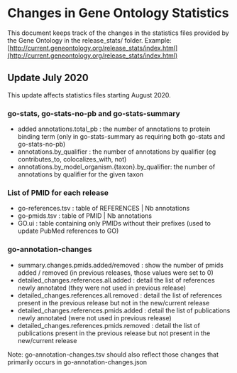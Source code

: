 # Changes in Gene Ontology Statistics

This document keeps track of the changes in the statistics files provided by the Gene Ontology in the release_stats/ folder.
Example: [http://current.geneontology.org/release_stats/index.html](http://current.geneontology.org/release_stats/index.html)

## Update July 2020

This update affects statistics files starting August 2020.

### go-stats, go-stats-no-pb and go-stats-summary
* added annotations.total_pb : the number of annotations to protein binding term (only in go-stats-summary as requiring both go-stats and go-stats-no-pb)
* annotations.by_qualifier : the number of annotations by qualifier (eg contributes_to, colocalizes_with, not)
* annotations.by_model_organism.{taxon}.by_qualifier: the number of annotations by qualifier for the given taxon

### List of PMID for each release
* go-references.tsv : table of REFERENCES | Nb annotations
* go-pmids.tsv : table of PMID | Nb annotations
* GO.ui : table containing only PMIDs without their prefixes (used to update PubMed references to GO)

### go-annotation-changes
* summary.changes.pmids.added/removed : show the number of pmids added / removed (in previous releases, those values were set to 0)
* detailed_changes.references.all.added : detail the list of references newly annotated (they were not used in previous release)
* detailed_changes.references.all.removed : detail the list of references present in the previous release but not in the new/current release
* detailed_changes.references.pmids.added : detail the list of publications newly annotated (were not used in previous release)
* detailed_changes.references.pmids.removed : detail the list of publications present in the previous release but not present in the new/current release

Note: go-annotation-changes.tsv should also reflect those changes that primarily occurs in go-annotation-changes.json
